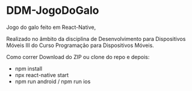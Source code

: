 # DDM-JogoDoGalo
Jogo do galo feito em React-Native,

Realizado no âmbito da disciplina de Desenvolvimento para Dispositivos Móveis III do Curso Programação para Dispositivos Móveis.

Como correr
Download do ZIP ou clone do repo e depois:

- npm install
- npx react-native start
- npm run android / npm run ios
